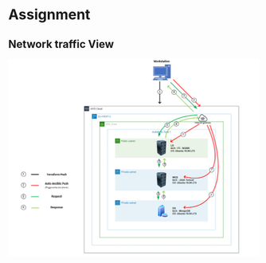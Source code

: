 # Assignment
## Network traffic View
![Assignment Schema](./Icon/schema.png?raw=true "Assignment Schema")